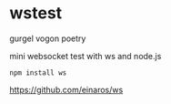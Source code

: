 wstest
======

gurgel vogon poetry

mini websocket test with ws and node.js

```npm install ws```

https://github.com/einaros/ws
